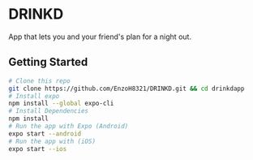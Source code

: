 # DRINKD
App that lets you and your friend's plan for a night out. 


<h2>Getting Started</h2>

```bash
# Clone this repo
git clone https://github.com/EnzoH8321/DRINKD.git && cd drinkdapp
# Install expo
npm install --global expo-cli
# Install Dependencies
npm install
# Run the app with Expo (Android)
expo start --android
# Run the app with (iOS)
expo start --ios
```
